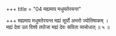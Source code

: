 +++
title = "04 मह्यमाप मधुमतेरयन्त"

+++
मह्यमाप मधुमतेरयन्त मह्यं सूर्यो अभरो ज्योतिषाकम् ।  
मह्यं देवा उत विश्वे तपोजा मह्यं देवः सविता व्यचोधात् ॥ ५ ॥